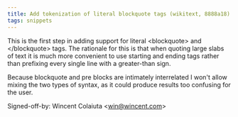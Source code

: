 ```yaml
---
title: Add tokenization of literal blockquote tags (wikitext, 8888a18)
tags: snippets
---
```


This is the first step in adding support for literal &lt;blockquote&gt; and &lt;/blockquote&gt; tags. The rationale for this is that when quoting large slabs of text it is much more convenient to use starting and ending tags rather than prefixing every single line with a greater-than sign.

Because blockquote and pre blocks are intimately interrelated I won't allow mixing the two types of syntax, as it could produce results too confusing for the user.

Signed-off-by: Wincent Colaiuta &lt;win@wincent.com&gt;
